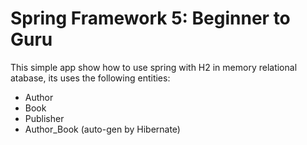 # Spring Framework 5: Beginner to Guru 
This simple app show how to use spring with H2 in memory relational atabase, its uses the following entities:
* Author
* Book
* Publisher
* Author_Book (auto-gen by Hibernate)
